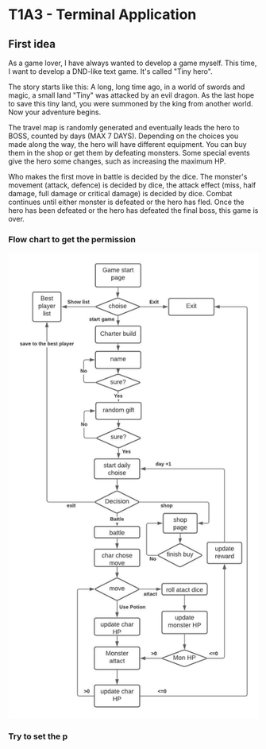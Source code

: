 # T1A3 - Terminal Application

## First idea

As a game lover, I have always wanted to develop a game myself. This time, I want to develop a DND-like text game. It's called "Tiny hero".

The story starts like this: A long, long time ago, in a world of swords and magic, a small land "Tiny" was attacked by an evil dragon. As the last hope to save this tiny land, you were summoned by the king from another world. Now your adventure begins.

The travel map is randomly generated and eventually leads the hero to BOSS, counted by days (MAX 7 DAYS). Depending on the choices you made along the way, the hero will have different equipment. You can buy them in the shop or get them by defeating monsters. Some special events give the hero some changes, such as increasing the maximum HP.

Who makes the first move in battle is decided by the dice. The monster's movement (attack, defence) is decided by dice, the attack effect (miss, half damage, full damage or critical damage) is decided by dice. Combat continues until either monster is defeated or the hero has fled.
Once the hero has been defeated or the hero has defeated the final boss, this game is over.

### Flow chart to get the permission
![](/ppt/img/char_flow.jpeg)

### Try to set the p
